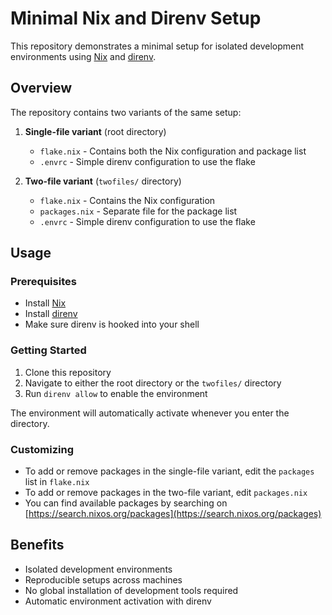 # Minimal Nix and Direnv Setup

This repository demonstrates a minimal setup for isolated development environments using [Nix](https://nixos.org/) and [direnv](https://direnv.net/).

## Overview

The repository contains two variants of the same setup:

1. **Single-file variant** (root directory)
   - `flake.nix` - Contains both the Nix configuration and package list
   - `.envrc` - Simple direnv configuration to use the flake

2. **Two-file variant** (`twofiles/` directory)
   - `flake.nix` - Contains the Nix configuration
   - `packages.nix` - Separate file for the package list
   - `.envrc` - Simple direnv configuration to use the flake

## Usage

### Prerequisites

- Install [Nix](https://nixos.org/download.html)
- Install [direnv](https://direnv.net/docs/installation.html)
- Make sure direnv is hooked into your shell

### Getting Started

1. Clone this repository
2. Navigate to either the root directory or the `twofiles/` directory
3. Run `direnv allow` to enable the environment

The environment will automatically activate whenever you enter the directory.

### Customizing

- To add or remove packages in the single-file variant, edit the `packages` list in `flake.nix`
- To add or remove packages in the two-file variant, edit `packages.nix`
- You can find available packages by searching on [https://search.nixos.org/packages](https://search.nixos.org/packages)

## Benefits

- Isolated development environments
- Reproducible setups across machines
- No global installation of development tools required
- Automatic environment activation with direnv
